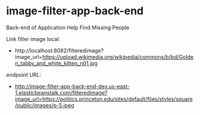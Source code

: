 # image-filter-app-back-end
Back-end of Application Help Find Missing People

Link filter image local:
- http://localhost:8082/filteredimage?image_url=https://upload.wikimedia.org/wikipedia/commons/b/bd/Golden_tabby_and_white_kitten_n01.jpg

endpoint URL:
- http://image-filter-app-back-end-dev.us-east-1.elasticbeanstalk.com/filteredimage?image_url=https://politics.princeton.edu/sites/default/files/styles/square/public/images/p-5.jpeg

